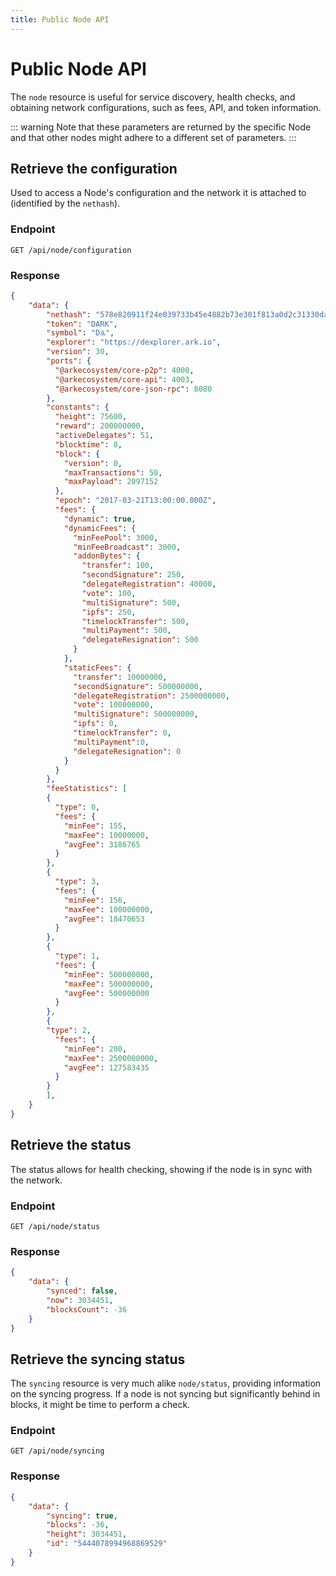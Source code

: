 ```yaml
---
title: Public Node API
---
```


# Public Node API

The `node` resource is useful for service discovery, health checks, and obtaining network configurations, such as fees, API, and token information.

::: warning
Note that these parameters are returned by the specific Node and that other nodes might adhere to a different set of parameters.
:::

## Retrieve the configuration

Used to access a Node's configuration and the network it is attached to (identified by the `nethash`).

### Endpoint

```
GET /api/node/configuration
```

### Response

```json
{
    "data": {
        "nethash": "578e820911f24e039733b45e4882b73e301f813a0d2c31330dafda84534ffa23",
        "token": "DARK",
        "symbol": "DѦ",
        "explorer": "https://dexplorer.ark.io",
        "version": 30,
        "ports": {
          "@arkecosystem/core-p2p": 4000,
          "@arkecosystem/core-api": 4003,
          "@arkecosystem/core-json-rpc": 8080
        },
        "constants": {
          "height": 75600,
          "reward": 200000000,
          "activeDelegates": 51,
          "blocktime": 8,
          "block": {
            "version": 0,
            "maxTransactions": 50,
            "maxPayload": 2097152
          },
          "epoch": "2017-03-21T13:00:00.000Z",
          "fees": {
            "dynamic": true,
            "dynamicFees": {
              "minFeePool": 3000,
              "minFeeBroadcast": 3000,
              "addonBytes": {
                "transfer": 100,
                "secondSignature": 250,
                "delegateRegistration": 40000,
                "vote": 100,
                "multiSignature": 500,
                "ipfs": 250,
                "timelockTransfer": 500,
                "multiPayment": 500,
                "delegateResignation": 500
              }
            },
            "staticFees": {
              "transfer": 10000000,
              "secondSignature": 500000000,
              "delegateRegistration": 2500000000,
              "vote": 100000000,
              "multiSignature": 500000000,
              "ipfs": 0,
              "timelockTransfer": 0,
              "multiPayment":0,
              "delegateResignation": 0
            }
          }
        },
        "feeStatistics": [
        {
          "type": 0,
          "fees": {
            "minFee": 155,
            "maxFee": 10000000,
            "avgFee": 3186765
          }
        },
        {
          "type": 3,
          "fees": {
            "minFee": 156,
            "maxFee": 100000000,
            "avgFee": 18470653
          }
        },
        {
          "type": 1,
          "fees": {
            "minFee": 500000000,
            "maxFee": 500000000,
            "avgFee": 500000000
          }
        },
        {
        "type": 2,
          "fees": {
            "minFee": 200,
            "maxFee": 2500000000,
            "avgFee": 127583435
          }
        }
        ],
    }
}
```

## Retrieve the status

The status allows for health checking, showing if the node is in sync with the network.

### Endpoint

```
GET /api/node/status
```

### Response

```json
{
    "data": {
        "synced": false,
        "now": 3034451,
        "blocksCount": -36
    }
}
```

## Retrieve the syncing status

The `syncing` resource is very much alike `node/status`, providing information on the syncing progress. If a node is not syncing but significantly behind in blocks, it might be time to perform a check.

### Endpoint

```
GET /api/node/syncing
```

### Response

```json
{
    "data": {
        "syncing": true,
        "blocks": -36,
        "height": 3034451,
        "id": "5444078994968869529"
    }
}
```
